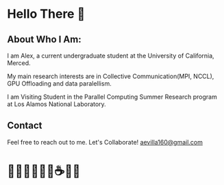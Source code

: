 # Hello There 👋

## About Who I Am:

I am Alex, a current undergraduate student at the University of California, Merced. 

My main research interests are in Collective Communication(MPI, NCCL), GPU Offloading and data paralellism. 

I am  Visiting Student in the Parallel Computing Summer Research program at Los Alamos National Laboratory.

## Contact
Feel free to reach out to me. Let's Collaborate!
aevilla160@gmail.com
# 🧑🏻‍💻🧑🏻‍🔬☕️📝🏫
